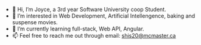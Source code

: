 - 👋 Hi, I’m Joyce, a 3rd year Software University coop Student.
- 👀 I’m interested in Web Development, Artificial Intellengence, baking and suspense movies.
- 🌱 I’m currently learning full-stack, Web API, Angular. 
- 📫 Feel free to reach me out through email: shis20@mcmaster.ca

<!---
Joyce1008Shuting/Joyce1008Shuting is a ✨ special ✨ repository because its `README.md` (this file) appears on your GitHub profile.
You can click the Preview link to take a look at your changes.
--->
